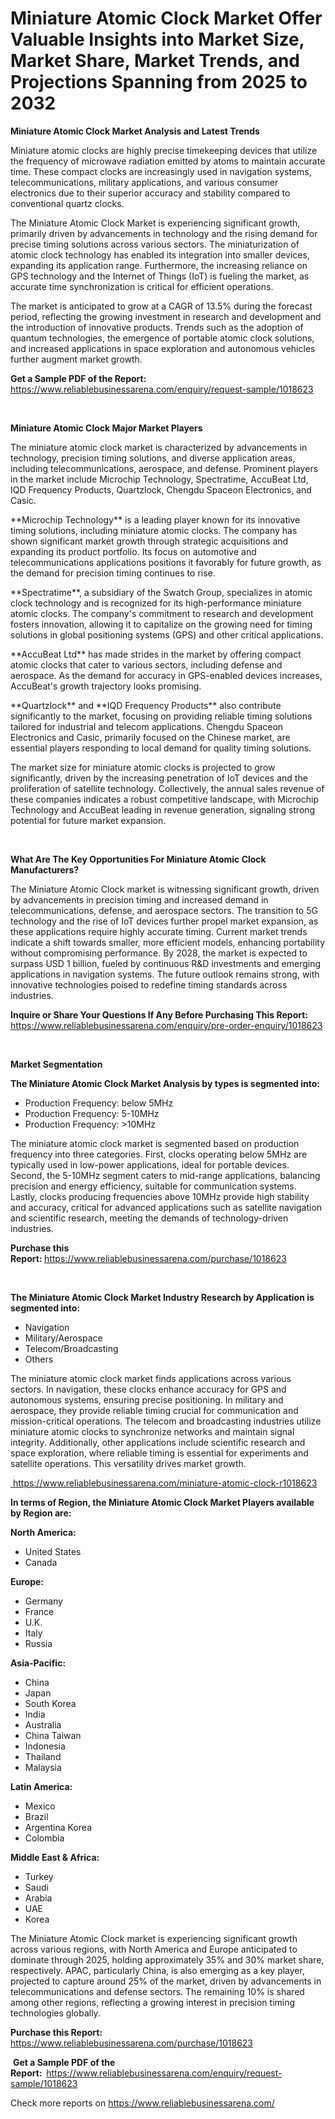 <p><h1>Miniature Atomic Clock Market Offer Valuable Insights into Market Size, Market Share, Market Trends, and Projections Spanning from 2025 to 2032</h1></p><p><strong>Miniature Atomic Clock Market Analysis and Latest Trends</strong></p>
<p><p>Miniature atomic clocks are highly precise timekeeping devices that utilize the frequency of microwave radiation emitted by atoms to maintain accurate time. These compact clocks are increasingly used in navigation systems, telecommunications, military applications, and various consumer electronics due to their superior accuracy and stability compared to conventional quartz clocks.</p><p>The Miniature Atomic Clock Market is experiencing significant growth, primarily driven by advancements in technology and the rising demand for precise timing solutions across various sectors. The miniaturization of atomic clock technology has enabled its integration into smaller devices, expanding its application range. Furthermore, the increasing reliance on GPS technology and the Internet of Things (IoT) is fueling the market, as accurate time synchronization is critical for efficient operations.</p><p>The market is anticipated to grow at a CAGR of 13.5% during the forecast period, reflecting the growing investment in research and development and the introduction of innovative products. Trends such as the adoption of quantum technologies, the emergence of portable atomic clock solutions, and increased applications in space exploration and autonomous vehicles further augment market growth.</p></p>
<p><strong>Get a Sample PDF of the Report:&nbsp;</strong> <a href="https://www.reliablebusinessarena.com/enquiry/request-sample/1018623?utm_campaign=3010&utm_medium=2&utm_source=Github&utm_content=ia&utm_term=08042025&utm_id=miniature-atomic-clock">https://www.reliablebusinessarena.com/enquiry/request-sample/1018623</a></p>
<p>&nbsp;</p>
<p><strong>Miniature Atomic Clock Major Market Players</strong></p>
<p><p>The miniature atomic clock market is characterized by advancements in technology, precision timing solutions, and diverse application areas, including telecommunications, aerospace, and defense. Prominent players in the market include Microchip Technology, Spectratime, AccuBeat Ltd, IQD Frequency Products, Quartzlock, Chengdu Spaceon Electronics, and Casic.</p><p>**Microchip Technology** is a leading player known for its innovative timing solutions, including miniature atomic clocks. The company has shown significant market growth through strategic acquisitions and expanding its product portfolio. Its focus on automotive and telecommunications applications positions it favorably for future growth, as the demand for precision timing continues to rise.</p><p>**Spectratime**, a subsidiary of the Swatch Group, specializes in atomic clock technology and is recognized for its high-performance miniature atomic clocks. The company's commitment to research and development fosters innovation, allowing it to capitalize on the growing need for timing solutions in global positioning systems (GPS) and other critical applications. </p><p>**AccuBeat Ltd** has made strides in the market by offering compact atomic clocks that cater to various sectors, including defense and aerospace. As the demand for accuracy in GPS-enabled devices increases, AccuBeat's growth trajectory looks promising.</p><p>**Quartzlock** and **IQD Frequency Products** also contribute significantly to the market, focusing on providing reliable timing solutions tailored for industrial and telecom applications. Chengdu Spaceon Electronics and Casic, primarily focused on the Chinese market, are essential players responding to local demand for quality timing solutions.</p><p>The market size for miniature atomic clocks is projected to grow significantly, driven by the increasing penetration of IoT devices and the proliferation of satellite technology. Collectively, the annual sales revenue of these companies indicates a robust competitive landscape, with Microchip Technology and AccuBeat leading in revenue generation, signaling strong potential for future market expansion.</p></p>
<p>&nbsp;</p>
<p><strong>What Are The Key Opportunities For Miniature Atomic Clock Manufacturers?</strong></p>
<p><p>The Miniature Atomic Clock market is witnessing significant growth, driven by advancements in precision timing and increased demand in telecommunications, defense, and aerospace sectors. The transition to 5G technology and the rise of IoT devices further propel market expansion, as these applications require highly accurate timing. Current market trends indicate a shift towards smaller, more efficient models, enhancing portability without compromising performance. By 2028, the market is expected to surpass USD 1 billion, fueled by continuous R&D investments and emerging applications in navigation systems. The future outlook remains strong, with innovative technologies poised to redefine timing standards across industries.</p></p>
<p><strong>Inquire or Share Your Questions If Any Before Purchasing This Report:</strong> <a href="https://www.reliablebusinessarena.com/enquiry/pre-order-enquiry/1018623?utm_campaign=3010&utm_medium=2&utm_source=Github&utm_content=ia&utm_term=08042025&utm_id=miniature-atomic-clock">https://www.reliablebusinessarena.com/enquiry/pre-order-enquiry/1018623</a></p>
<p>&nbsp;</p>
<p><strong>Market Segmentation</strong></p>
<p><strong>The Miniature Atomic Clock Market Analysis by types is segmented into:</strong></p>
<p><ul><li>Production Frequency: below 5MHz</li><li>Production Frequency: 5-10MHz</li><li>Production Frequency: >10MHz</li></ul></p>
<p><p>The miniature atomic clock market is segmented based on production frequency into three categories. First, clocks operating below 5MHz are typically used in low-power applications, ideal for portable devices. Second, the 5-10MHz segment caters to mid-range applications, balancing precision and energy efficiency, suitable for communication systems. Lastly, clocks producing frequencies above 10MHz provide high stability and accuracy, critical for advanced applications such as satellite navigation and scientific research, meeting the demands of technology-driven industries.</p></p>
<p><strong>Purchase this Report:&nbsp;</strong><a href="https://www.reliablebusinessarena.com/purchase/1018623?utm_campaign=3010&utm_medium=2&utm_source=Github&utm_content=ia&utm_term=08042025&utm_id=miniature-atomic-clock">https://www.reliablebusinessarena.com/purchase/1018623</a></p>
<p>&nbsp;</p>
<p><strong>The Miniature Atomic Clock Market Industry Research by Application is segmented into:</strong></p>
<p><ul><li>Navigation</li><li>Military/Aerospace</li><li>Telecom/Broadcasting</li><li>Others</li></ul></p>
<p><p>The miniature atomic clock market finds applications across various sectors. In navigation, these clocks enhance accuracy for GPS and autonomous systems, ensuring precise positioning. In military and aerospace, they provide reliable timing crucial for communication and mission-critical operations. The telecom and broadcasting industries utilize miniature atomic clocks to synchronize networks and maintain signal integrity. Additionally, other applications include scientific research and space exploration, where reliable timing is essential for experiments and satellite operations. This versatility drives market growth.</p></p>
<p><a href="https://www.reliablebusinessarena.com/miniature-atomic-clock-r1018623?utm_campaign=3010&utm_medium=2&utm_source=Github&utm_content=ia&utm_term=08042025&utm_id=miniature-atomic-clock">&nbsp;https://www.reliablebusinessarena.com/miniature-atomic-clock-r1018623</a></p>
<p><strong>In terms of Region, the Miniature Atomic Clock Market Players available by Region are:</strong></p>
<p>
    <p> <strong> North America: </strong>
        <ul>
            <li>United States</li>
            <li>Canada</li>
        </ul>
        </p> 
    <p> <strong> Europe: </strong>
        <ul>
            <li>Germany</li>
            <li>France</li>
            <li>U.K.</li>
            <li>Italy</li>
            <li>Russia</li>
        </ul>
        </p> 
    <p> <strong> Asia-Pacific: </strong>
        <ul>
            <li>China</li>
            <li>Japan</li>
            <li>South Korea</li>
            <li>India</li>
            <li>Australia</li>
            <li>China Taiwan</li>
            <li>Indonesia</li>
            <li>Thailand</li>
            <li>Malaysia</li>
        </ul>
        </p> 
    <p> <strong> Latin America: </strong>
        <ul>
            <li>Mexico</li>
            <li>Brazil</li>
            <li>Argentina Korea</li>
            <li>Colombia</li>
        </ul>
        </p> 
    <p> <strong> Middle East & Africa: </strong>
        <ul>
            <li>Turkey</li>
            <li>Saudi</li>
            <li>Arabia</li>
            <li>UAE</li>
            <li>Korea</li>
        </ul>
    </p>
    </p>
<p><p>The Miniature Atomic Clock market is experiencing significant growth across various regions, with North America and Europe anticipated to dominate through 2025, holding approximately 35% and 30% market share, respectively. APAC, particularly China, is also emerging as a key player, projected to capture around 25% of the market, driven by advancements in telecommunications and defense sectors. The remaining 10% is shared among other regions, reflecting a growing interest in precision timing technologies globally.</p></p>
<p><strong>Purchase this Report: </strong><a href="https://www.reliablebusinessarena.com/purchase/1018623?utm_campaign=3010&utm_medium=2&utm_source=Github&utm_content=ia&utm_term=08042025&utm_id=miniature-atomic-clock">https://www.reliablebusinessarena.com/purchase/1018623</a></p>
<p>&nbsp;<strong>Get a Sample PDF of the Report:&nbsp;&nbsp;</strong><a href="https://www.reliablebusinessarena.com/enquiry/request-sample/1018623?utm_campaign=3010&utm_medium=2&utm_source=Github&utm_content=ia&utm_term=08042025&utm_id=miniature-atomic-clock">https://www.reliablebusinessarena.com/enquiry/request-sample/1018623</a></p>
<p><strong></strong></p>
<p>Check more reports on <a href="https://www.reliablebusinessarena.com/?utm_campaign=3010&utm_medium=2&utm_source=Github&utm_content=ia&utm_term=08042025&utm_id=miniature-atomic-clock">https://www.reliablebusinessarena.com/</a></p>